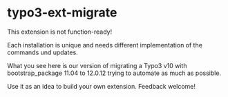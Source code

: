 # typo3-ext-migrate
This extension is not function-ready! 

Each installation is unique and needs different implementation of the commands und updates.

What you see here is our version of migrating a Typo3 v10 with bootstrap_package 11.04 to 12.0.12 trying to automate as much as possible.

Use it as an idea to build your own extension.
Feedback welcome!
